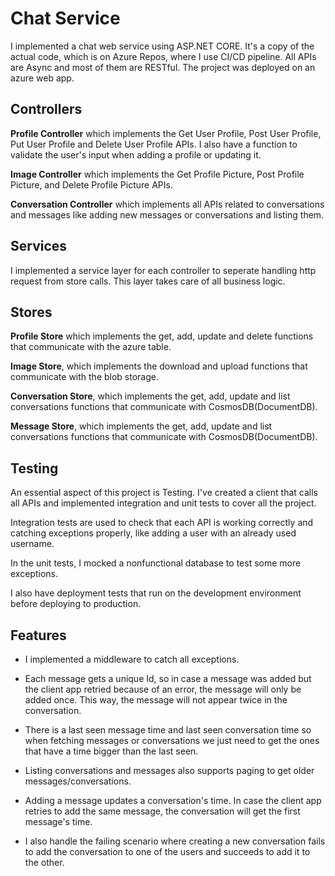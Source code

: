 ﻿
#  Chat Service

I implemented a chat web service using ASP.NET CORE. It's a copy of the actual code, which is on Azure Repos, where I use CI/CD pipeline. All APIs are Async and most of them are RESTful. The project was deployed on an azure web app.

##  Controllers

**Profile Controller** which implements the Get User Profile, Post User Profile, Put User Profile and Delete User Profile APIs. I also have a function to validate the user's input when adding a profile or updating it.

**Image Controller** which implements the Get Profile Picture, Post Profile Picture, and Delete Profile Picture APIs.

**Conversation Controller** which implements all APIs related to conversations and messages like adding new messages or conversations and listing them. 

  ## Services
 I implemented a service layer for each controller to seperate handling http request from store calls.
 This layer takes care of all business logic. 

##  Stores

**Profile Store** which implements the get, add, update and delete functions that communicate with the azure table.

**Image Store**, which implements the download and upload functions that communicate with the blob storage.

**Conversation Store**, which implements the get, add, update and list conversations functions that communicate with CosmosDB(DocumentDB).

**Message Store**, which implements the get, add, update and list conversations functions that communicate with CosmosDB(DocumentDB).

##  Testing

An essential aspect of this project is Testing. I've created a client that calls all APIs and implemented integration and unit tests to cover all the project.

Integration tests are used to check that each API is working correctly and catching exceptions properly, like adding a user with an already used username.

In the unit tests, I mocked a nonfunctional database to test some more exceptions.

I also have deployment tests that run on the development environment before deploying to production.

## Features

 - I implemented a middleware to catch all exceptions.
 
 - Each message gets a unique Id, so in case a message was added but the
   client app retried because of an error, the message will only be
   added once. This way, the message will not appear twice in the
   conversation.
 - There is a last seen message time and last seen conversation time so
   when fetching messages or conversations we just need to get the ones
   that have a time bigger than the last seen.
 - Listing conversations and messages also supports paging to get older
   messages/conversations.
 - Adding a message updates a conversation's time. In case the client
   app retries to add the same message, the conversation will get the
   first message's time.
 - I also handle the failing scenario where creating a new conversation
   fails to add the conversation to one of the users and succeeds to add
   it to the other.

